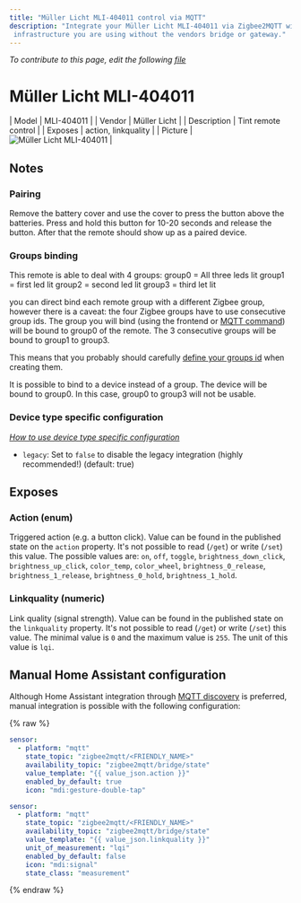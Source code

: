```yaml
---
title: "Müller Licht MLI-404011 control via MQTT"
description: "Integrate your Müller Licht MLI-404011 via Zigbee2MQTT with whatever smart home
 infrastructure you are using without the vendors bridge or gateway."
---
```


*To contribute to this page, edit the following
[file](https://github.com/Koenkk/zigbee2mqtt.io/blob/master/docs/devices/MLI-404011.md)*

# Müller Licht MLI-404011

| Model | MLI-404011  |
| Vendor  | Müller Licht  |
| Description | Tint remote control |
| Exposes | action, linkquality |
| Picture | ![Müller Licht MLI-404011](../images/devices/MLI-404011.jpg) |

## Notes


### Pairing
Remove the battery cover and use the cover to press the button above the batteries.
Press and hold this button for 10-20 seconds and release the button.
After that the remote should show up as a paired device.

### Groups binding
This remote is able to deal with 4 groups:
group0 = All three leds lit
group1 = first led lit
group2 = second led lit
group3 = third let lit

you can direct bind each remote group with a different Zigbee group, however there is a caveat: the four Zigbee groups have to use consecutive group ids.
The group you will bind (using the frontend or [MQTT command](../information/binding.html)) will be bound to group0 of the remote.
The 3 consecutive groups will be bound to group1 to group3.

This means that you probably should carefully [define your groups id](../information/mqtt_topics_and_message_structure.html#zigbee2mqttbridgeconfigadd_group)  when creating them.

It is possible to bind to a device instead of a group. The device will be bound to group0.
In this case, group0 to group3 will not be usable.

### Device type specific configuration
*[How to use device type specific configuration](../information/configuration.md)*

* `legacy`: Set to `false` to disable the legacy integration (highly recommended!) (default: true)



## Exposes

### Action (enum)
Triggered action (e.g. a button click).
Value can be found in the published state on the `action` property.
It's not possible to read (`/get`) or write (`/set`) this value.
The possible values are: `on`, `off`, `toggle`, `brightness_down_click`, `brightness_up_click`, `color_temp`, `color_wheel`, `brightness_0_release`, `brightness_1_release`, `brightness_0_hold`, `brightness_1_hold`.

### Linkquality (numeric)
Link quality (signal strength).
Value can be found in the published state on the `linkquality` property.
It's not possible to read (`/get`) or write (`/set`) this value.
The minimal value is `0` and the maximum value is `255`.
The unit of this value is `lqi`.

## Manual Home Assistant configuration
Although Home Assistant integration through [MQTT discovery](../integration/home_assistant) is preferred,
manual integration is possible with the following configuration:


{% raw %}
```yaml
sensor:
  - platform: "mqtt"
    state_topic: "zigbee2mqtt/<FRIENDLY_NAME>"
    availability_topic: "zigbee2mqtt/bridge/state"
    value_template: "{{ value_json.action }}"
    enabled_by_default: true
    icon: "mdi:gesture-double-tap"

sensor:
  - platform: "mqtt"
    state_topic: "zigbee2mqtt/<FRIENDLY_NAME>"
    availability_topic: "zigbee2mqtt/bridge/state"
    value_template: "{{ value_json.linkquality }}"
    unit_of_measurement: "lqi"
    enabled_by_default: false
    icon: "mdi:signal"
    state_class: "measurement"
```
{% endraw %}


